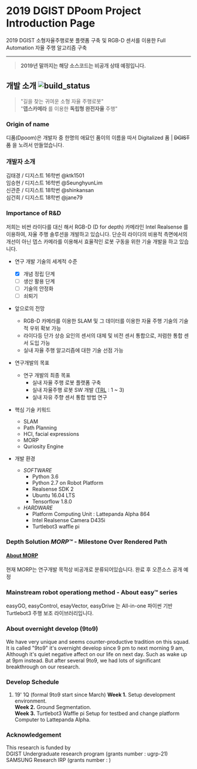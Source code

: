 2019 DGIST DPoom Project Introduction Page
===

2019 DGIST 소형자율주행로봇 플랫폼 구축 및 RGB-D 센서를 이용한 Full Automation 자율 주행 알고리즘 구축<br/>

---

>__2019년 말까지는 해당 소스코드는 비공개 상태 예정입니다.__

## 개발 소개 ![build_status](https://img.shields.io/badge/build-WIP-yellow.svg)
> "길을 찾는 귀여운 소형 자율 주행로봇" <br/>
>"__뎁스카메라__ 를 이용한 __독립형 완전자율__ 주행"

### Origin of name
디품(Dpoom)은 개발자 중 한명의 애묘인 품이의 이름을 따서 Digitalized 품 | ~~DGIST 품~~ 을 노려서 만들었습니다.

### 개발자 소개
김태경 / 디지스트 16학번 @ktk1501<br/>임승현 / 디지스트 16학번 @SeunghyunLim<br/>신관준 / 디지스트 18학번 @shinkansan<br/>심건희 / 디지스트 18학번 @jane79


### Importance of R&D
저희는 비싼 라이다를 대신 해서 RGB-D (D for depth) 카메라인 Intel Realsense 를 이용하여, 자율 주행 솔루션을 개발하고 있습니다.
단순히 라이다의 비용적 측면에서의 개선이 아닌 뎁스 카메라를 이용해서 효율적인 로봇 구동을 위한 기술 개발을 하고 있습니다.
<br/>
 - 연구 개발 기술의 세계적 수준 <br/>
    - [X] 개념 정립 단계
    - [ ] 생산 활용 단계
    - [ ] 기술의 안정화
    - [ ] 쇠퇴기
 - 앞으로의 전망
    - RGB-D 카메라를 이용한 SLAM 및 그 데이터를 이용한 자율 주행 기술의 기술적 우위 확보 가능
    - 라이다등 단가 상승 요인의 센서의 대체 및 비전 센서 통합으로, 저렴한 통합 센서 도입 가능
    - 실내 자율 주행 알고리즘에 대한 기술 선점 가능
    
 - 연구개발의 목표
    - 연구 개발의 최종 목표
        - 실내 자율 주행 로봇 플랫폼 구축
        - 실내 자율주행 로봇 SW 개발 ([TRL](https://itec.etri.re.kr/itec/sub01/sub01_07.do) : 1 ~ 3)
        - 실내 자유 주향 센서 통합 방법 연구
        
 - 핵심 기술 키워드
    - SLAM
    - Path Planning
    - HCI, facial expressions
    - MORP
    - Quriosity Engine <Region Attention Engine>
  
 - 개발 환경
    - _SOFTWARE_
      - Python 3.6
      - Python 2.7 on Robot Platform
      - Realsense SDK 2
      - Ubuntu 16.04 LTS
      - Tensorflow 1.8.0
    - _HARDWARE_
      - Platform Computing Unit : Lattepanda Alpha 864
      - Intel Realsense Camera D435i
      - Turtlebot3 waffle pi


### Depth Solution _MORP™_ - Milestone Over Rendered Path
#### [About MORP](../MORP)
현재 MORP는 연구개발 목적상 비공개로 분류되어있습니다. 완료 후 오픈소스 공개 예정
### Mainstream robot operationg method - About easy™ series
easyGO, easyControl, esayVector, easyDrive 는 All-in-one 파이썬 기반 Turtlebot3 주행 보조 라이브러리입니다.


### About overnight develop (9to9)
We have very unique and seems counter-productive tradition on this squad. It is called "9to9" it's overnight develop since 9 pm to next morning 9 am, Although it's quiet negative affect on our life on next day. Such as wake up at 9pm instead. But after several 9to9, we had lots of  significant breakthrough on our research.

### Develop Schedule
  1. 19' 1Q (formal 9to9 start since March)
    __Week 1.__ Setup development environment.<br/>
    __Week 2.__ Ground Segmentation. <br/>
    __Week 3.__ Turtlebot3 Waffle pi Setup for testbed and change platform Computer to Lattepanda Alpha.    <br/>

### Acknowledgement
This research is funded by <br/> DGIST Undergraduate research program (grants number : ugrp-21)<br/> SAMSUNG Research IRP (grants number : )
